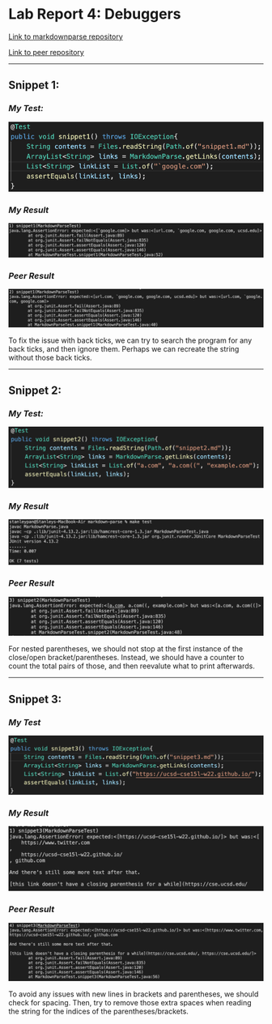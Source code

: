 #  **Lab Report 4: Debuggers**

[Link to markdownparse repository](https://github.com/stanley-pan/markdown-parse)

[Link to peer repository](https://github.com/QijunHuMary/markdown-parse)
***
## **Snippet 1:**

### *My Test:*

![snippet1](labreport4pics/snippet1.png)

### *My Result*
![myresult1](labreport4pics/myresult1.png)

### *Peer Result*
![peersnippet1](labreport4pics/peersnippet1.png)

To fix the issue with back ticks, we can try to search the program for any back ticks, and then ignore them. Perhaps we can recreate the string without those back ticks.
***
## **Snippet 2:**

### *My Test:*

![mysnippet2](labreport4pics/snippet2.png)

### *My Result*
![myresult2](labreport4pics/myresult2.png)

### *Peer Result*
![peersnippet2](labreport4pics/peersnippet2.png)

For nested parentheses, we should not stop at the first instance of the close/open bracket/parentheses. Instead, we should have a counter to count the total pairs of those, and then reevalute what to print afterwards.
***
## **Snippet 3:**

### *My Test*

![mysnippet3](labreport4pics/snippet3.png)

### *My Result*

![myresult3](labreport4pics/myresult3.png)

### *Peer Result*

![peerresult3](labreport4pics/peersnippet3.png)

To avoid any issues with new lines in brackets and parentheses, we should check for spacing. Then, try to remove those extra spaces when reading the string for the indices of the parentheses/brackets.